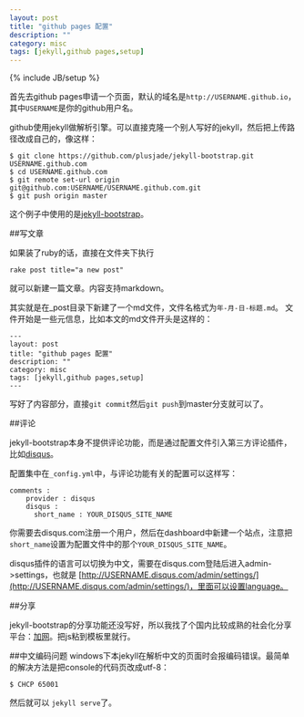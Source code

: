 ```yaml
---
layout: post
title: "github pages 配置"
description: ""
category: misc
tags: [jekyll,github pages,setup]
---
```

{% include JB/setup %}

首先去github pages申请一个页面，默认的域名是`http://USERNAME.github.io`，其中`USERNAME`是你的github用户名。

github使用jekyll做解析引擎。可以直接克隆一个别人写好的jekyll，然后把上传路径改成自己的，像这样：

	$ git clone https://github.com/plusjade/jekyll-bootstrap.git USERNAME.github.com
	$ cd USERNAME.github.com
	$ git remote set-url origin git@github.com:USERNAME/USERNAME.github.com.git
	$ git push origin master

这个例子中使用的是[jekyll-bootstrap]("https://github.com/plusjade/jekyll-bootstrap")。

##写文章

如果装了ruby的话，直接在文件夹下执行

	rake post title="a new post"

就可以新建一篇文章。内容支持markdown。

其实就是在_post目录下新建了一个md文件，文件名格式为`年-月-日-标题.md`。 文件开始是一些元信息，比如本文的md文件开头是这样的：

	---
	layout: post
	title: "github pages 配置"
	description: ""
	category: misc
	tags: [jekyll,github pages,setup]
	---

写好了内容部分，直接`git commit`然后`git push`到master分支就可以了。

##评论

jekyll-bootstrap本身不提供评论功能，而是通过配置文件引入第三方评论插件， 比如[disqus](http://disqus.com/)。 

配置集中在`_config.yml`中，与评论功能有关的配置可以这样写：

	comments :
	    provider : disqus
	    disqus :
	      short_name : YOUR_DISQUS_SITE_NAME

你需要去disqus.com注册一个用户，然后在dashboard中新建一个站点，注意把`short_name`设置为配置文件中的那个`YOUR_DISQUS_SITE_NAME`。

disqus插件的语言可以切换为中文，需要在disqus.com登陆后进入admin->settings，也就是 [http://USERNAME.disqus.com/admin/settings/](http://USERNAME.disqus.com/admin/settings/)，里面可以设置language。

##分享

jekyll-bootstrap的分享功能还没写好，所以我找了个国内比较成熟的社会化分享平台：[加网](http://www.jiathis.com/getcode/icon)。把js粘到模板里就行。

##中文编码问题
windows下本jekyll在解析中文的页面时会报编码错误。最简单的解决方法是把console的代码页改成utf-8：

	$ CHCP 65001

然后就可以 `jekyll serve`了。